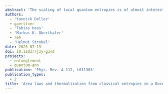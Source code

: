 ```yaml
---
abstract: 'The scaling of local quantum entropies is of utmost interest for characterizing quantum fields, many-body systems, and gravity. Despite their importance, theoretically and experimentally accessing quantum entropies is challenging as they are nonlinear functionals of the underlying quantum state. Here, we show that suitably chosen classical entropies capture many features of their quantum analogs for an experimentally relevant setting. We describe the postquench dynamics of a multiwell spin-1 Bose-Einstein condensate from an initial product state via measurement distributions of spin observables and estimate the corresponding entropies using the asymptotically unbiased k-nearest-neighbor method. We observe the dynamical buildup of quantum correlations signaled by an area law, as well as local thermalization revealed by a transition to a volume law, both in regimes characterized by non-Gaussian distributions. We emphasize that all relevant features can be observed at small sample numbers without reconstructing the underlying state or measurement distributions, rendering our method directly applicable to a large variety of models and experimental platforms.'
authors:
  - 'Yannick Deller'
  - gaerttner
  - 'Tobias Haas'
  - 'Markus K. Oberthaler'
  - reh
  - 'Helmut Strobel'
date: 2025-07-15
doi: 10.1103/7jzy-g3vd
projects:
  - entanglement
  - quantum-ann
publication: 'Phys. Rev. A 112, L011303'
publication_types:
  - 2
title: 'Area laws and thermalization from classical entropies in a Bose-Einstein condensate'
---
```

